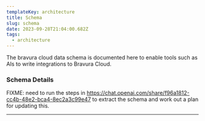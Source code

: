 ```yaml
---
templateKey: architecture
title: Schema
slug: schema
date: 2023-09-28T21:04:00.682Z
tags:
  - architecture
---
```


The bravura cloud data schema is documented here to enable tools such as AIs to write integrations to Bravura Cloud. 

### Schema Details

FIXME: need to run the steps in https://chat.openai.com/share/f96a1812-cc4b-48e2-bca4-8ec2a3c99e47 to extract the schema and work out a plan for updating this. 

---

